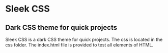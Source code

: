 # Sleek CSS
## Dark CSS theme for quick projects

Sleek CSS is a dark CSS theme for quick projects. The css is located in the css folder. The index.html file is provided to test all elements of HTML.
